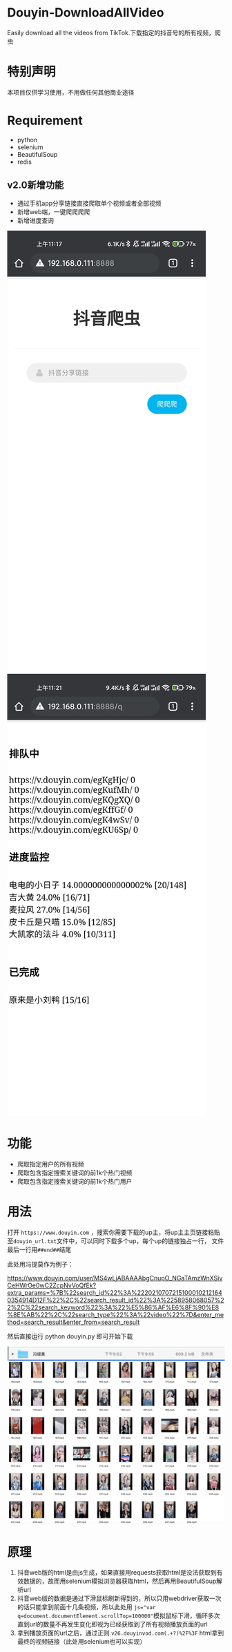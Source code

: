 # Douyin-DownloadAllVideo
Easily download all the videos from TikTok.下载指定的抖音号的所有视频，爬虫

# 特别声明
本项目仅供学习使用，不用做任何其他商业途径

# Requirement
  * python
  * selenium
  * BeautifulSoup
  * redis

## v2.0新增功能
* 通过手机app分享链接直接爬取单个视频或者全部视频
* 新增web端，一键爬爬爬爬
* 新增进度查询

![](https://github.com/Mrhs121/Douyin-DownloadAllVideo/blob/main/s.jpeg)
![](https://github.com/Mrhs121/Douyin-DownloadAllVideo/blob/main/q.jpeg)

# 功能
  * 爬取指定用户的所有视频
  * 爬取包含指定搜索关键词的前1k个热门视频
  * 爬取包含指定搜索关键词的前1k个热门用户

# 用法

打开 `https://www.douyin.com` ，搜索你需要下载的up主，将up主主页链接粘贴至`douyin_url.txt`文件中，可以同时下载多个up，每个up的链接独占一行，
文件最后一行用`##end##`结尾

此处用冯提莫作为例子：

https://www.douyin.com/user/MS4wLjABAAAAbgCnupO_NGaTAmzWnXSivCeHWrOe0wC2ZcpNvVoQfEk?extra_params=%7B%22search_id%22%3A%22202107072151000102121640354914D12F%22%2C%22search_result_id%22%3A%2258958068057%22%2C%22search_keyword%22%3A%22%E5%86%AF%E6%8F%90%E8%8E%AB%22%2C%22search_type%22%3A%22video%22%7D&enter_method=search_result&enter_from=search_result

 然后直接运行 python douyin.py 即可开始下载
 
![](https://github.com/Mrhs121/Douyin-DownloadAllVideo/blob/main/ftm_f.png)
![](https://github.com/Mrhs121/Douyin-DownloadAllVideo/blob/main/ftm_video.png)
 
 # 原理
 
 1. 抖音web版的html是由js生成，如果直接用requests获取html是没法获取到有效数据的，故而用selenium模拟浏览器获取html，然后再用BeautifulSoup解析url
 2. 抖音web版的数据是通过下滑鼠标刷新得到的，所以只用webdriver获取一次的话只能拿到前面十几条视频，所以此处用 `js="var q=document.documentElement.scrollTop=100000"`模拟鼠标下滑，循环多次直到url的数量不再发生变化即视为已经获取到了所有视频播放页面的url
 3. 拿到播放页面的url之后，通过正则 `v26.douyinvod.com(.+?)%2F%3F` html拿到最终的视频链接（此处用selenium也可以实现）
 
 
